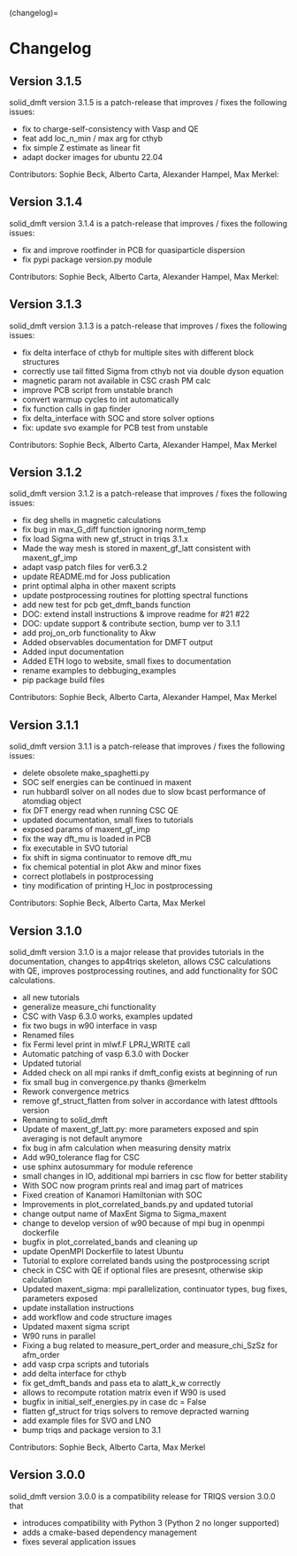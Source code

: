 (changelog)=

# Changelog

## Version 3.1.5

solid_dmft version 3.1.5 is a patch-release that improves / fixes the following issues:

* fix to charge-self-consistency with Vasp and QE
* feat add loc_n_min / max arg for cthyb
* fix simple Z estimate as linear fit
* adapt docker images for ubuntu 22.04

Contributors: Sophie Beck, Alberto Carta, Alexander Hampel, Max Merkel:

## Version 3.1.4

solid_dmft version 3.1.4 is a patch-release that improves / fixes the following issues:

* fix and improve rootfinder in PCB for quasiparticle dispersion
* fix pypi package version.py module

Contributors: Sophie Beck, Alberto Carta, Alexander Hampel, Max Merkel:

## Version 3.1.3

solid_dmft version 3.1.3 is a patch-release that improves / fixes the following issues:

* fix delta interface of cthyb for multiple sites with different block structures
* correctly use tail fitted Sigma from cthyb not via double dyson equation
* magnetic param not available in CSC crash PM calc
* improve PCB script from unstable branch
* convert warmup cycles to int automatically
* fix function calls in gap finder
* fix delta_interface with SOC and store solver options
* fix: update svo example for PCB test from unstable

Contributors: Sophie Beck, Alberto Carta, Alexander Hampel, Max Merkel

## Version 3.1.2

solid_dmft version 3.1.2 is a patch-release that improves / fixes the following issues:

* fix deg shells in magnetic calculations
* fix bug in max_G_diff function ignoring norm_temp
* fix load Sigma with new gf_struct in triqs 3.1.x
* Made the way mesh is stored in maxent_gf_latt consistent with maxent_gf_imp
* adapt vasp patch files for ver6.3.2
* update README.md for Joss publication
* print optimal alpha in other maxent scripts
* update postprocessing routines for plotting spectral functions
* add new test for pcb get_dmft_bands function
* DOC: extend install instructions & improve readme for #21 #22
* DOC: update support & contribute section, bump ver to 3.1.1
* add proj_on_orb functionality to Akw
* Added observables documentation for DMFT output
* Added input documentation
* Added ETH logo to website, small fixes to documentation
* rename examples to debbuging_examples
* pip package build files

Contributors: Sophie Beck, Alberto Carta, Alexander Hampel, Max Merkel


## Version 3.1.1

solid_dmft version 3.1.1 is a patch-release that improves / fixes the following issues:

* delete obsolete make_spaghetti.py
* SOC self energies can be continued in maxent
* run hubbardI solver on all nodes due to slow bcast performance of atomdiag object
* fix DFT energy read when running CSC QE
* updated documentation, small fixes to tutorials
* exposed params of maxent_gf_imp
* fix the way dft_mu is loaded in PCB
* fix executable in SVO tutorial
* fix shift in sigma continuator to remove dft_mu
* fix chemical potential in plot Akw and minor fixes
* correct plotlabels in postprocessing
* tiny modification of printing H_loc in postprocessing

Contributors: Sophie Beck, Alberto Carta, Max Merkel

## Version 3.1.0

solid_dmft version 3.1.0 is a major release that provides tutorials in the documentation, changes to app4triqs skeleton, allows CSC calculations with QE, improves postprocessing routines, and add functionality for SOC calculations.

* all new tutorials
* generalize measure_chi functionality
* CSC with Vasp 6.3.0 works, examples updated
* fix two bugs in w90 interface in vasp
* Renamed files
* fix Fermi level print in mlwf.F LPRJ_WRITE call
* Automatic patching of vasp 6.3.0 with Docker
* Updated tutorial
* Added check on all mpi ranks if dmft_config exists at beginning of run
* fix small bug in convergence.py thanks @merkelm
* Rework convergence metrics
* remove gf_struct_flatten from solver in accordance with latest dfttools version
* Renaming to solid_dmft
* Update of maxent_gf_latt.py: more parameters exposed and spin averaging is not default anymore
* fix bug in afm calculation when measuring density matrix
* Add w90_tolerance flag for CSC
* use sphinx autosummary for module reference
* small changes in IO, additional mpi barriers in csc flow for better stability
* With SOC now program prints real and imag part of matrices
* Fixed creation of Kanamori Hamiltonian with SOC
* Improvements in plot_correlated_bands.py and updated tutorial
* change output name of MaxEnt Sigma to Sigma_maxent
* change to develop version of w90 because of mpi bug in openmpi dockerfile
* bugfix in plot_correlated_bands and cleaning up
* update OpenMPI Dockerfile to latest Ubuntu
* Tutorial to explore correlated bands using the postprocessing script
* check in CSC with QE if optional files are presesnt, otherwise skip calculation
* Updated maxent_sigma: mpi parallelization, continuator types, bug fixes, parameters exposed
* update installation instructions
* add workflow and code structure images
* Updated maxent sigma script
* W90 runs in parallel
* Fixing a bug related to measure_pert_order and measure_chi_SzSz for afm_order
* add vasp crpa scripts and tutorials
* add delta interface for cthyb
* fix get_dmft_bands and pass eta to alatt_k_w correctly
* allows to recompute rotation matrix even if W90 is used
* bugfix in initial_self_energies.py in case dc = False
* flatten gf_struct for triqs solvers to remove depracted warning
* add example files for SVO and LNO
* bump triqs and package version to 3.1

Contributors: Sophie Beck, Alberto Carta, Max Merkel

## Version 3.0.0

solid_dmft version 3.0.0 is a compatibility
release for TRIQS version 3.0.0 that
* introduces compatibility with Python 3 (Python 2 no longer supported)
* adds a cmake-based dependency management
* fixes several application issues

